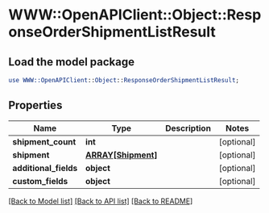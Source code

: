 # WWW::OpenAPIClient::Object::ResponseOrderShipmentListResult

## Load the model package
```perl
use WWW::OpenAPIClient::Object::ResponseOrderShipmentListResult;
```

## Properties
Name | Type | Description | Notes
------------ | ------------- | ------------- | -------------
**shipment_count** | **int** |  | [optional] 
**shipment** | [**ARRAY[Shipment]**](Shipment.md) |  | [optional] 
**additional_fields** | **object** |  | [optional] 
**custom_fields** | **object** |  | [optional] 

[[Back to Model list]](../README.md#documentation-for-models) [[Back to API list]](../README.md#documentation-for-api-endpoints) [[Back to README]](../README.md)



